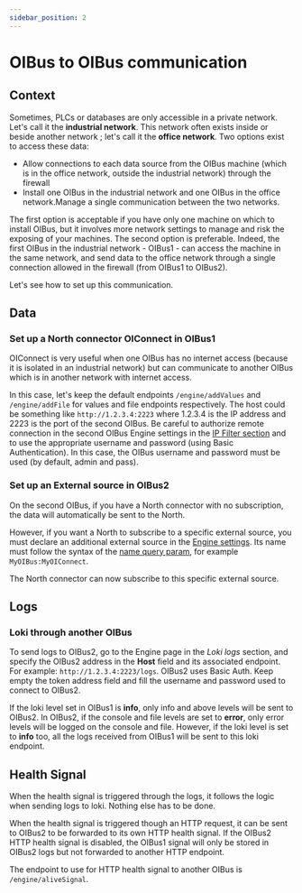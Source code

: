 ```yaml
---
sidebar_position: 2
---
```


# OIBus to OIBus communication
## Context
Sometimes, PLCs or databases are only accessible in a private network. Let's call it the **industrial network**. This 
network often exists inside or beside another network ; let's call it the **office network**.
Two options exist to access these data:
- Allow connections to each data source from the OIBus machine (which is in the office network, outside the industrial 
network) through the firewall
- Install one OIBus in the industrial network and one OIBus in the office network.Manage a single communication between 
the two networks.

The first option is acceptable if you have only one machine on which to install OIBus, but it involves more network 
settings to manage and risk the exposing of your machines. 
The second option is preferable. Indeed, the first OIBus in the industrial network - OIBus1 - can access the machine in
the same network, and send data to the office network through a single connection allowed in the firewall (from OIBus1 
to OIBus2).

Let's see how to set up this communication.

## Data
### Set up a North connector OIConnect in OIBus1
OIConnect is very useful when one OIBus has no internet access (because it is isolated in an industrial network) but
can communicate to another OIBus which is in another network with internet access.

In this case, let's keep the default endpoints `/engine/addValues` and `/engine/addFile` for values and file endpoints
respectively.
The host could be something like `http://1.2.3.4:2223` where 1.2.3.4 is the IP address and 2223 is the port of the
second OIBus. Be careful to authorize remote connection in the second OIBus Engine settings in the
[IP Filter section](docs/guide/engine/access.md) and to use the appropriate username and password (using Basic
Authentication). In this case, the OIBus username and password must be used (by default, admin and pass).

### Set up an External source in OIBus2
On the second OIBus, if you have a North connector with no subscription, the data will automatically be sent to the 
North.

However, if you want a North to subscribe to a specific external source, you must declare an additional external source
in the [Engine settings](docs/guide/engine/external-sources.md). Its name must follow the syntax of the [name query
param](docs/guide/north-connectors/oiconnect.md#query-param), for example `MyOIBus:MyOIConnect`.

The North connector can now subscribe to this specific external source.


## Logs
### Loki through another OIBus
To send logs to OIBus2, go to the Engine page in the _Loki logs_ section, and specify the OIBus2 address in the 
**Host** field and its associated endpoint. For example: `http://1.2.3.4:2223/logs`.
OIBus2 uses Basic Auth. Keep empty the token address field and fill the username and password used to connect to OIBus2. 

If the loki level set in OIBus1 is **info**, only info and above levels will be sent to OIBus2. In OIBus2, if the 
console and file levels are set to **error**, only error levels will be logged on the console and 
file. However, if the loki level is set to **info** too, all the logs received from OIBus1 will be sent to this loki 
endpoint.

## Health Signal
When the health signal is triggered through the logs, it follows the logic when sending logs to loki. Nothing else 
has to be done.

When the health signal is triggered though an HTTP request, it can be sent to OIBus2 to be forwarded to its own HTTP
health signal. If the OIBus2 HTTP health signal is disabled, the OIBus1 signal will only be stored in OIBus2 logs but
not forwarded to another HTTP endpoint.

The endpoint to use for HTTP health signal to another OIBus is `/engine/aliveSignal`.
